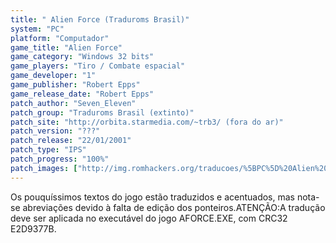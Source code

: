 ```yaml
---
title: " Alien Force (Traduroms Brasil)"
system: "PC"
platform: "Computador"
game_title: "Alien Force"
game_category: "Windows 32 bits"
game_players: "Tiro / Combate espacial"
game_developer: "1"
game_publisher: "Robert Epps"
game_release_date: "Robert Epps"
patch_author: "Seven_Eleven"
patch_group: "Traduroms Brasil (extinto)"
patch_site: "http://orbita.starmedia.com/~trb3/ (fora do ar)"
patch_version: "???"
patch_release: "22/01/2001"
patch_type: "IPS"
patch_progress: "100%"
patch_images: ["http://img.romhackers.org/traducoes/%5BPC%5D%20Alien%20Force%20-%20Traduroms%20Brasil%20-%201.jpg","http://img.romhackers.org/traducoes/%5BPC%5D%20Alien%20Force%20-%20Traduroms%20Brasil%20-%202.jpg","http://img.romhackers.org/traducoes/%5BPC%5D%20Alien%20Force%20-%20Traduroms%20Brasil%20-%203.jpg"]
---
```

Os pouquíssimos textos do jogo estão traduzidos e acentuados, mas nota-se abreviações devido à falta de edição dos ponteiros.ATENÇÃO:A tradução deve ser aplicada no executável do jogo AFORCE.EXE, com CRC32 E2D9377B.